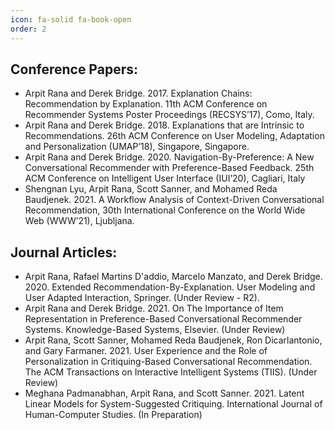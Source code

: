 ```yaml
---
icon: fa-solid fa-book-open
order: 2
---
```


## Conference Papers:
- Arpit Rana and Derek Bridge. 2017. Explanation Chains: Recommendation by Explanation. 11th ACM Conference on Recommender Systems Poster Proceedings (RECSYS’17), Como, Italy.
- Arpit Rana and Derek Bridge. 2018. Explanations that are Intrinsic to Recommendations. 26th ACM Conference on User Modeling, Adaptation and Personalization (UMAP’18), Singapore, Singapore.
- Arpit Rana and Derek Bridge. 2020. Navigation-By-Preference: A New Conversational Recommender with Preference-Based Feedback. 25th ACM Conference on Intelligent User Interface (IUI’20), Cagliari, Italy
- Shengnan Lyu, Arpit Rana, Scott Sanner, and Mohamed Reda Baudjenek. 2021. A Workflow Analysis of Context-Driven Conversational Recommendation, 30th International Conference on the World Wide Web (WWW’21), Ljubljana.

## Journal Articles:
- Arpit Rana, Rafael Martins D'addio, Marcelo Manzato, and Derek Bridge. 2020. Extended Recommendation-By-Explanation. User Modeling and User Adapted Interaction, Springer. (Under Review - R2).
- Arpit Rana and Derek Bridge. 2021. On The Importance of Item Representation in Preference-Based Conversational Recommender Systems. Knowledge-Based Systems, Elsevier. (Under Review)
- Arpit Rana, Scott Sanner, Mohamed Reda Baudjenek, Ron Dicarlantonio, and Gary Farmaner. 2021. User Experience and the Role of Personalization in Critiquing-Based Conversational Recommendation. The ACM Transactions on Interactive Intelligent Systems (TIIS). (Under Review)
- Meghana Padmanabhan, Arpit Rana, and Scott Sanner. 2021. Latent Linear Models for System-Suggested Critiquing. International Journal of Human-Computer Studies. (In Preparation)